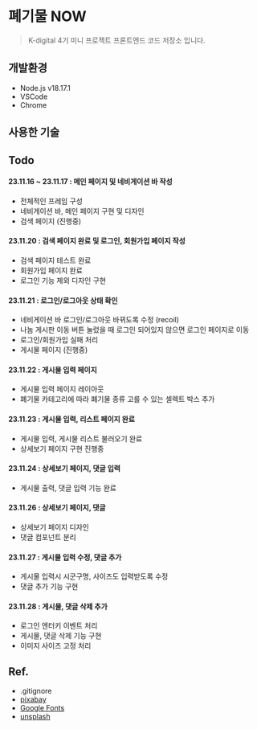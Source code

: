 # 폐기물 NOW

>  K-digital 4기 미니 프로젝트 프론트엔드 코드 저장소 입니다.

## 개발환경

- Node.js v18.17.1
- VSCode
- Chrome

## 사용한 기술


## Todo
#### 23.11.16 ~ 23.11.17 : 메인 페이지 및 네비게이션 바 작성

- 전체적인 프레임 구성
- 네비게이션 바, 메인 페이지 구현 및 디자인
- 검색 페이지 (진행중)

#### 23.11.20 : 검색 페이지 완료 및 로그인, 회원가입 페이지 작성

- 검색 페이지 테스트 완료
- 회원가입 페이지 완료
- 로그인 기능 제외 디자인 구현

#### 23.11.21 : 로그인/로그아웃 상태 확인

- 네비게이션 바 로그인/로그아웃 바뀌도록 수정 (recoil)
- 나눔 게시판 이동 버튼 눌렀을 때 로그인 되어있지 않으면 로그인 페이지로 이동
- 로그인/회원가입 실패 처리
- 게시물 페이지 (진행중)

#### 23.11.22 : 게시물 입력 페이지

- 게시물 입력 페이지 레이아웃
- 폐기물 카테고리에 따라 폐기물 종류 고를 수 있는 셀렉트 박스 추가

#### 23.11.23 : 게시물 입력, 리스트 페이지 완료

- 게시물 입력, 게시물 리스트 불러오기 완료
- 상세보기 페이지 구현 진행중

#### 23.11.24 : 상세보기 페이지, 댓글 입력

- 게시물 출력, 댓글 입력 기능 완료

#### 23.11.26 : 상세보기 페이지, 댓글

- 상세보기 페이지 디자인
- 댓글 컴포넌트 분리

#### 23.11.27 : 게시물 입력 수정, 댓글 추가

- 게시물 입력시 시군구명, 사이즈도 입력받도록 수정
- 댓글 추가 기능 구현

#### 23.11.28 : 게시물, 댓글 삭제 추가

- 로그인 엔터키 이벤트 처리
- 게시물, 댓글 삭제 기능 구현
- 이미지 사이즈 고정 처리

## Ref.
- .gitignore
- [pixabay](https://pixabay.com/images/search/white%20male%203d%20model/)
- [Google Fonts](https://fonts.google.com/)
- [unsplash](https://unsplash.com/ko)